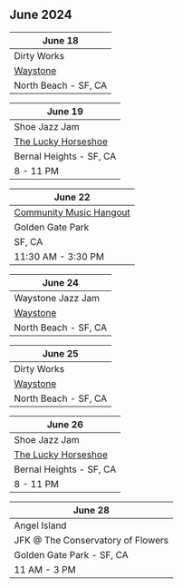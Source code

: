## June 2024

| June 18
|-
| Dirty Works
| <a href="https://www.waystonesf.com" target="new">Waystone</a>
| North Beach - SF, CA

| June 19
|-
| Shoe Jazz Jam
| <a href="https://www.theluckyhorseshoebar.com/" target="Shoe">The Lucky Horseshoe</a>
| Bernal Heights - SF, CA
| 8 - 11 PM

| June 22
|-
| <a href="https://goldengatejams.com" target="CMH">Community Music Hangout</a>
| Golden Gate Park
| SF, CA
| 11:30 AM - 3:30 PM

| June 24
|-
| Waystone Jazz Jam
| <a href="https://www.waystonesf.com" target="new">Waystone</a>
| North Beach - SF, CA

| June 25
| -
| Dirty Works
| <a href="https://www.waystonesf.com" target="new">Waystone</a>
| North Beach - SF, CA

| June 26
|-
| Shoe Jazz Jam
| <a href="https://www.theluckyhorseshoebar.com/" target="Shoe">The Lucky Horseshoe</a>
| Bernal Heights - SF, CA
| 8 - 11 PM

| June 28
|-
| Angel Island
| JFK @ The Conservatory of Flowers
| Golden Gate Park - SF, CA
| 11 AM - 3 PM
